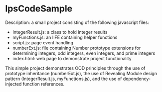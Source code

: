 # lpsCodeSample
Description: a small project consisting of the following javascript files:
- IntegerResult.js: a class to hold integer results
- myFunctions.js: an IIFE containing helper functions
- script.js: page event handling
- numberExt.js: file containing Number prototype extensions for determining integers, odd integers, even integers, and prime integers
- index.html: web page to demonstrate project functionality

This simple project demonstrates OOD principles through the use of prototype inheritance (numberExt.js), the use of Revealing Module design pattern (IntegerResult.js, myFunctions.js), and the use of dependency-injected function references.
